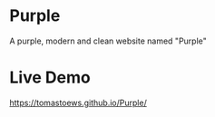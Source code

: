 # Purple
A purple, modern and clean website named "Purple"

# Live Demo
https://tomastoews.github.io/Purple/
